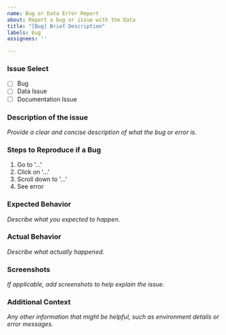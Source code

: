 ```yaml
---
name: Bug or Data Error Report
about: Report a bug or issue with the Data
title: "[Bug] Brief Description"
labels: bug
assignees: ''

---
```


### Issue Select
- [ ] Bug
- [ ] Data Issue
- [ ] Documentation Issue

### Description of the issue
*Provide a clear and concise description of what the bug or error is.*

### Steps to Reproduce if a Bug
1. Go to '...'
2. Click on '...'
3. Scroll down to '...'
4. See error

### Expected Behavior
*Describe what you expected to happen.*

### Actual Behavior
*Describe what actually happened.*

### Screenshots
*If applicable, add screenshots to help explain the issue.*

### Additional Context
*Any other information that might be helpful, such as environment details or error messages.*
